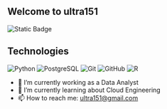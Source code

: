 ## Welcome to ultra151

![Static Badge](https://img.shields.io/badge/Everything_is-Data-blue)


## Technologies
![Python](https://img.shields.io/badge/-Python-black?style=flat-square&logo=Python)
![PostgreSQL](https://img.shields.io/badge/-PostgreSQL-336791?style=flat-square&logo=postgresql)
![Git](https://img.shields.io/badge/-Git-black?style=flat-square&logo=git)
![GitHub](https://img.shields.io/badge/-GitHub-181717?style=flat-square&logo=github)
![R](https://img.shields.io/badge/-R-181717?style=flat-square&logo=github)

- 🔭 I’m currently working as a Data Analyst
- 🌱 I’m currently learning about Cloud Engineering 
- 📫 How to reach me: ultra151@gmail.com 
